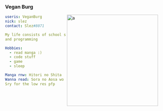 ### Vegan Burg

<img align="right" alt="a" width="300px" height="300px" src="https://raw.githubusercontent.com/VeganBurg/VeganBurg/main/assets/peace.gif" />

```yaml
useris: VeganBurg
nick: slez
contact: Slez#8071

My life consists of school sleep math
and programming

Hobbies:
  - read manga :)
  - code stuff
  - game
  - sleep

Manga rnw: Hitori no Shita
Wanna read: Sora no Aosa wo Shiru Hito yo
Sry for the low res pfp
```

<!--
**VeganBurg/VeganBurg** is a ✨ _special_ ✨ repository because its `README.md` (this file) appears on your GitHub profile.

Here are some ideas to get you started:

- 🔭 I’m currently working on ...
- 🌱 I’m currently learning ...
- 👯 I’m looking to collaborate on ...
- 🤔 I’m looking for help with ...
- 💬 Ask me about ...
- 📫 How to reach me: ...
- 😄 Pronouns: ...
- ⚡ Fun fact: ...
-->
